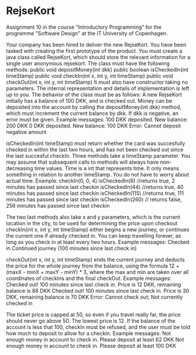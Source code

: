 # RejseKort
Assignment 10 in the course "Introductory Programming" for the programme "Software Design" at the IT University of Copenhagen.

Your company has been hired to deliver the new RejseKort. You have been tasked with creating the first prototype of the product. You must create a java class called RejseKort, which should store the relevant information for a single user anonymous rejsekort. The class must have the following methods:
public void depositMoney(int dkk)
public boolean isCheckedIn(int timeStamp)
public void checkIn(int x, int y, int timeStamp)
public void checkOut(int x, int y, int timeStamp)
It must also have constructor taking no parameters. The internal representation and details of implementation is left up to you. The behavior of the class must be as follows:
A new RejseKort initially has a balance of 100 DKK, and is checked out.
Money can be deposited into the account by calling the depositMoney(int dkk) method, which must increment the current balance by dkk. If dkk is negative, an error must be given. Example messages:
100 DKK deposited. New balance: 200 DKK
0 DKK deposited. New balance: 100 DKK
Error: Cannot deposit negative amount

isCheckedIn(int timeStamp) must return whether the card was succesfully checked in within the last two hours, and has not been checked out since the last succesful checkIn.
Three methods take a timeStamp parameter. You may assume that subsequent calls to methods will always have non-decreasing time values. Time is a int that represents time. It only means something in relation to another timeStamp. You do not have to worry about actual time. 
Example: 
checkIn(0, 0, 4) 
isCheckedIn(6) //returns true, 2 minutes has passed since last checkin 
isCheckedIn(44) //returns true, 40 minutes has passed since last checkin 
isCheckedIn(115) //returns true, 111 minutes has passed since last checkin 
isCheckedIn(260) // returns false, 256 minutes has passed since last checkin 

The two last methods also take x and y parameters, which is the current location in the city, to be used for determining the price upon checkout
checkIn(int x, int y, int timeStamp) either begins a new journey, or continues the current one if already checked in. You can keep travelling forever, as long as you check in at least every two hours. Example messages:
Checked in
Continued journey (100 minutes since last check in)

checkOut(int x, int y, int timeStamp) ends the current journey and deducts the price for the whole journey from the balance, using the formula 12 + (maxX - minX + maxY - minY) * 3, where the max and min are taken over all coordinates of checkIns and the final checkOut. Example messages:
Checked out! 100 minutes since last check in. Price is 12 DKK, remaining balance is 88 DKK
Checked out! 100 minutes since last check in. Price is 30 DKK, remaining balance is 70 DKK
Error: Cannot check out; Not currently checked in

The ticket price is capped at 50, so even if you travel really far, the price should never go above 50. The lowest price is 12.
If the balance of the account is less that 100, checkIn must be refused, and the user must be told how much to deposit to allow for a checkin. Example messages:
Not enough money in account to check in. Please deposit at least 62 DKK
Not enough money in account to check in. Please deposit at least 100 DKK
